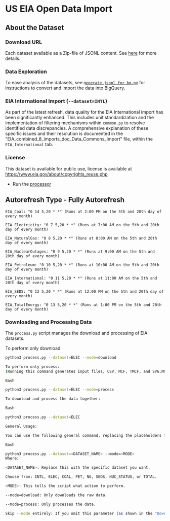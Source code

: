 # US EIA Open Data Import

## About the Dataset

### Download URL

Each dataset available as a Zip-file of JSONL content. See [here](https://www.eia.gov/opendata/bulkfiles.php) for more details.

### Data Exploration

To ease analysis of the datasets, see [`generate_jsonl_for_bq.py`](generate_jsonl_for_bq.py) for instructions to convert and import the data into BigQuery.

### EIA International Import (`--dataset=INTL`)

As part of the latest refresh, data quality for the EIA International import has been significantly enhanced. This includes unit standardization and the implementation of filtering mechanisms within `common.py` to resolve identified data discrepancies. A comprehensive explanation of these specific issues and their resolution is documented in the "EIA_combined_8_imports_doc_Data_Commons_Import" file, within the `EIA_International` tab.

### License

This dataset is available for public use, license is available at https://www.eia.gov/about/copyrights_reuse.php


- Run the [processor](process/README.md)

## Autorefresh Type - Fully Autorefresh
    EIA_Coal: "0 14 5,20 * *" (Runs at 2:00 PM on the 5th and 20th day of every month)

    EIA_Electricity: "0 7 5,20 * *" (Runs at 7:00 AM on the 5th and 20th day of every month)

    EIA_NaturalGas: "0 8 5,20 * *" (Runs at 8:00 AM on the 5th and 20th day of every month)

    EIA_NuclearOutages: "0 9 5,20 * *" (Runs at 9:00 AM on the 5th and 20th day of every month)

    EIA_Petroleum: "0 10 5,20 * *" (Runs at 10:00 AM on the 5th and 20th day of every month)

    EIA_International: "0 11 5,20 * *" (Runs at 11:00 AM on the 5th and 20th day of every month)

    EIA_SEDS: "0 12 5,20 * *" (Runs at 12:00 PM on the 5th and 20th day of every month)

    EIA_TotalEnergy: "0 13 5,20 * *" (Runs at 1:00 PM on the 5th and 20th day of every month)

### Downloading and Processing Data

The `process.py` script manages the download and processing of EIA datasets.

To perform only download:

```bash
python3 process.py --dataset=ELEC --mode=download

To perform only process:
(Running this command generates input files, CSV, MCF, TMCF, and SVG.MCF files.)

Bash

python3 process.py --dataset=ELEC --mode=process

To download and process the data together:

Bash

python3 process.py --dataset=ELEC

General Usage:

You can use the following general command, replacing the placeholders for other datasets and modes:

Bash

python3 process.py --dataset=<DATASET_NAME> --mode=<MODE>
Where:

<DATASET_NAME>: Replace this with the specific dataset you want.

Choose from: INTL, ELEC, COAL, PET, NG, SEDS, NUC_STATUS, or TOTAL.

<MODE>: This tells the script what action to perform.

--mode=download: Only downloads the raw data.

--mode=process: Only processes the data.

Skip --mode entirely: If you omit this parameter (as shown in the "Download and process together" example), the script will automatically download AND process the data for you.
